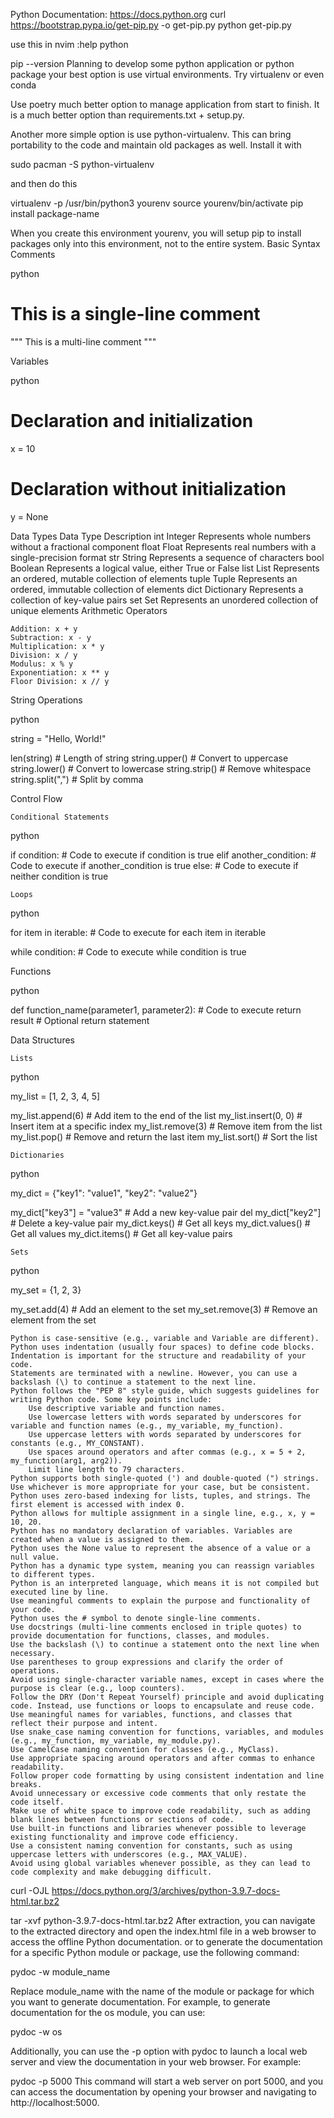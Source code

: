 Python Documentation: https://docs.python.org
curl https://bootstrap.pypa.io/get-pip.py -o get-pip.py
python get-pip.py

use this in nvim :help python

pip --version
Planning to develop some python application or python package your best option is use virtual environments.
Try virtualenv or even conda

Use poetry much better option to manage application from start to finish. It is a much better option than requirements.txt + setup.py.


Another more simple option is use python-virtualenv. This can bring portability to the code and maintain old packages as well. Install it with

sudo pacman -S python-virtualenv

and then do this

virtualenv -p /usr/bin/python3 yourenv
source yourenv/bin/activate
pip install package-name

When you create this environment yourenv, you will setup pip to install packages only into this environment, not to the entire system.
Basic Syntax
Comments

python

# This is a single-line comment

"""
This is a
multi-line comment
"""

Variables

python

# Declaration and initialization
x = 10

# Declaration without initialization
y = None

Data Types
Data	Type	Description
int	Integer	Represents whole numbers without a fractional component
float	Float	Represents real numbers with a single-precision format
str	String	Represents a sequence of characters
bool	Boolean	Represents a logical value, either True or False
list	List	Represents an ordered, mutable collection of elements
tuple	Tuple	Represents an ordered, immutable collection of elements
dict	Dictionary	Represents a collection of key-value pairs
set	Set	Represents an unordered collection of unique elements
Arithmetic Operators

    Addition: x + y
    Subtraction: x - y
    Multiplication: x * y
    Division: x / y
    Modulus: x % y
    Exponentiation: x ** y
    Floor Division: x // y

String Operations

python

string = "Hello, World!"

len(string)            # Length of string
string.upper()         # Convert to uppercase
string.lower()         # Convert to lowercase
string.strip()         # Remove whitespace
string.split(",")      # Split by comma

Control Flow

    Conditional Statements

python

if condition:
    # Code to execute if condition is true
elif another_condition:
    # Code to execute if another_condition is true
else:
    # Code to execute if neither condition is true

    Loops

python

for item in iterable:
    # Code to execute for each item in iterable

while condition:
    # Code to execute while condition is true

Functions

python

def function_name(parameter1, parameter2):
    # Code to execute
    return result  # Optional return statement

Data Structures

    Lists

python

my_list = [1, 2, 3, 4, 5]

my_list.append(6)      # Add item to the end of the list
my_list.insert(0, 0)   # Insert item at a specific index
my_list.remove(3)      # Remove item from the list
my_list.pop()          # Remove and return the last item
my_list.sort()         # Sort the list

    Dictionaries

python

my_dict = {"key1": "value1", "key2": "value2"}

my_dict["key3"] = "value3"  # Add a new key-value pair
del my_dict["key2"]        # Delete a key-value pair
my_dict.keys()             # Get all keys
my_dict.values()           # Get all values
my_dict.items()            # Get all key-value pairs

    Sets

python

my_set = {1, 2, 3}

my_set.add(4)      # Add an element to the set
my_set.remove(3)   # Remove an element from the set

    Python is case-sensitive (e.g., variable and Variable are different).
    Python uses indentation (usually four spaces) to define code blocks. Indentation is important for the structure and readability of your code.
    Statements are terminated with a newline. However, you can use a backslash (\) to continue a statement to the next line.
    Python follows the "PEP 8" style guide, which suggests guidelines for writing Python code. Some key points include:
        Use descriptive variable and function names.
        Use lowercase letters with words separated by underscores for variable and function names (e.g., my_variable, my_function).
        Use uppercase letters with words separated by underscores for constants (e.g., MY_CONSTANT).
        Use spaces around operators and after commas (e.g., x = 5 + 2, my_function(arg1, arg2)).
        Limit line length to 79 characters.
    Python supports both single-quoted (') and double-quoted (") strings. Use whichever is more appropriate for your case, but be consistent.
    Python uses zero-based indexing for lists, tuples, and strings. The first element is accessed with index 0.
    Python allows for multiple assignment in a single line, e.g., x, y = 10, 20.
    Python has no mandatory declaration of variables. Variables are created when a value is assigned to them.
    Python uses the None value to represent the absence of a value or a null value.
    Python has a dynamic type system, meaning you can reassign variables to different types.
    Python is an interpreted language, which means it is not compiled but executed line by line.
    Use meaningful comments to explain the purpose and functionality of your code.
    Python uses the # symbol to denote single-line comments.
    Use docstrings (multi-line comments enclosed in triple quotes) to provide documentation for functions, classes, and modules.
    Use the backslash (\) to continue a statement onto the next line when necessary.
    Use parentheses to group expressions and clarify the order of operations.
    Avoid using single-character variable names, except in cases where the purpose is clear (e.g., loop counters).
    Follow the DRY (Don't Repeat Yourself) principle and avoid duplicating code. Instead, use functions or loops to encapsulate and reuse code.
    Use meaningful names for variables, functions, and classes that reflect their purpose and intent.
    Use snake_case naming convention for functions, variables, and modules (e.g., my_function, my_variable, my_module.py).
    Use CamelCase naming convention for classes (e.g., MyClass).
    Use appropriate spacing around operators and after commas to enhance readability.
    Follow proper code formatting by using consistent indentation and line breaks.
    Avoid unnecessary or excessive code comments that only restate the code itself.
    Make use of white space to improve code readability, such as adding blank lines between functions or sections of code.
    Use built-in functions and libraries whenever possible to leverage existing functionality and improve code efficiency.
    Use a consistent naming convention for constants, such as using uppercase letters with underscores (e.g., MAX_VALUE).
    Avoid using global variables whenever possible, as they can lead to code complexity and make debugging difficult.
curl -OJL https://docs.python.org/3/archives/python-3.9.7-docs-html.tar.bz2

tar -xvf python-3.9.7-docs-html.tar.bz2
After extraction, you can navigate to the extracted directory and open the index.html file in a web browser to access the offline Python documentation.
or to generate the documentation for a specific Python module or package, use the following command:

pydoc -w module_name

Replace module_name with the name of the module or package for which you want to generate documentation. For example, to generate documentation for the os module, you can use:


pydoc -w os

Additionally, you can use the -p option with pydoc to launch a local web server and view the documentation in your web browser. For example:


pydoc -p 5000
This command will start a web server on port 5000, and you can access the documentation by opening your browser and navigating to http://localhost:5000.
